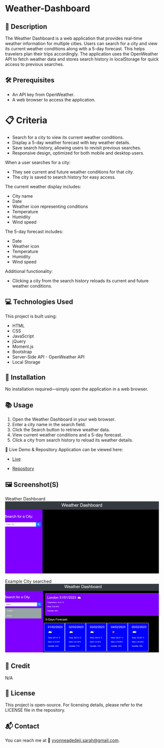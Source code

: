 # Weather-Dashboard

## 📌 Description
The Weather Dashboard is a web application that provides real-time weather information for multiple cities. Users can search for a city and view its current weather conditions along with a 5-day forecast. This helps travelers plan their trips accordingly. The application uses the OpenWeather API to fetch weather data and stores search history in localStorage for quick access to previous searches.

## 🛠 Prerequisites
* An API key from OpenWeather.
* A web browser to access the application.

# 📋 Criteria
* Search for a city to view its current weather conditions.
* Display a 5-day weather forecast with key weather details.
* Save search history, allowing users to revisit previous searches.
* Responsive design, optimized for both mobile and desktop users.

When a user searches for a city:
* They see current and future weather conditions for that city.
* The city is saved to search history for easy access.

The current weather display includes:
* City name
* Date
* Weather icon representing conditions
* Temperature
* Humidity
* Wind speed

The 5-day forecast includes:
* Date
* Weather icon
* Temperature
* Humidity
* Wind speed

Additional functionality:
* Clicking a city from the search history reloads its current and future weather conditions.

## 💻 Technologies Used
This project is built using:
* HTML
* CSS
* JavaScript
* jQuery
* Moment.js
* Bootstrap
* Server-Side API - OpenWeather API
* Local Storage

## 🚀 Installation
No installation required—simply open the application in a web browser.

## 📚 Usage
1. Open the Weather Dashboard in your web browser.
2. Enter a city name in the search field.
3. Click the Search button to retrieve weather data.
4. View current weather conditions and a 5-day forecast.
5. Click a city from search history to reload its weather details.

🔗 Live Demo & Repository
Application can be viewed here:
* [Live](https://yvonnesarah.github.io/Weather-Dashboard/)

* [Repository](https://github.com/yvonnesarah/Weather-Dashboard)

## 🖼 Screenshot(S)
Weather Dashboard
![Screenshot](assets/images/weather-dashboard.png "Weather Dashboard")

Example City searched
![Screenshot](assets/images/city-searched-with-current-and-5-days.png "Example City searched with current and 5 days shown")

## 👥 Credit
N/A

## 📜 License
This project is open-source. For licensing details, please refer to the LICENSE file in the repository.

## 📬 Contact
You can reach me at 📧 yvonneadedeji.sarah@gmail.com.
